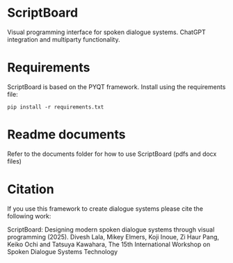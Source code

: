 # ScriptBoard
Visual programming interface for spoken dialogue systems. ChatGPT integration and multiparty functionality.

# Requirements
ScriptBoard is based on the PYQT framework. Install using the requirements file:

```
pip install -r requirements.txt
```

# Readme documents
Refer to the documents folder for how to use ScriptBoard (pdfs and docx files)

# Citation
If you use this framework to create dialogue systems please cite the following work:

ScriptBoard: Designing modern spoken dialogue systems through visual programming (2025). Divesh Lala, Mikey Elmers, Koji Inoue, Zi Haur Pang, Keiko Ochi and Tatsuya Kawahara, The 15th International Workshop on Spoken Dialogue Systems Technology

